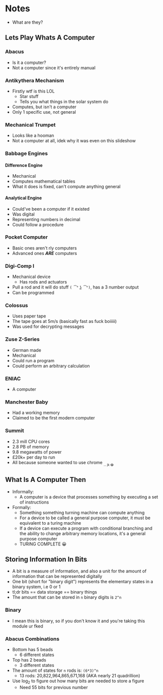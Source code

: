 # Notes

- What are they?

## Lets Play Whats A Computer

### Abacus

- Is it a computer?
- Not a computer since it's entirely manual

### Antikythera Mechanism

- Firstly wtf is this LOL
  - Star stuff
  - Tells you what things in the solar system do
- Computes, but isn't a computer
- Only 1 specific use, not general

### Mechanical Trumpet

- Looks like a hooman
- Not a computer at all, idek why it was even on this slideshow

### Babbage Engines

#### Difference Engine

- Mechanical
- Computes mathematical tables
- What it does is fixed, can't compute anything general

#### Analytical Engine

- Could've been a computer if it existed
- Was digital
- Representing numbers in decimal
- Could follow a procedure

### Pocket Computer

- Basic ones aren't rly computers
- Advanced ones _**ARE**_ computers

### Digi-Comp I

- Mechanical device
  - Has rods and actuators
- Pull a rod and it will do stuff `( ͡° ͜ʖ ͡°)`, has a 3 number output
- Can be programmed

### Colossus

- Uses paper tape
- The tape goes at 5m/s (basically fast as fuck boiiiii)
- Was used for decrypting messages

### Zuse Z-Series

- German made
- Mechanical
- Could run a program
- Could perform an arbitrary calculation

### ENIAC

- A computer

### Manchester Baby

- Had a working memory
- Claimed to be the first modern computer

### Summit

- 2.3 mill CPU cores
- 2.8 PB of memory
- 9.8 megawatts of power
- £20k+ per day to run
- All because someone wanted to use chrome <sub><sub>... jk 😂</sub></sub>

## What Is A Computer Then

- Informally:
  - A computer is a device that processes something by executing a set of instructions
- Formally:
  - Something something turning machine can compute anything
  - For a device to be called a general purpose computer, it must be equivalent to a turing machine
  - If a device can execute a program with conditional branching and the ability to change arbitrary memory locations, it's a general purpose computer
  - TURING COMPLETE 😀

## Storing Information In Bits

- A bit is a measure of information, and also a unit for the amount of information that can be represented digitally
- One bit (short for "binary digit") represents the elementary states in a binary system, i.e 0 or 1
- tl;dr bits == data storage == binary things
- The amount that can be stored in `n` binary digits is `2^n`

### Binary

- I mean this is binary, so if you don't know it and you're taking this module ur fked

### Abacus Combinations

- Bottom has 5 beads
  - 6 different states
- Top has 2 beads
  - 3 different states
- The amount of states for `n` rods is: `(6*3)^n`
  - 13 rods: 20,822,964,865,671,168 (AKA nearly 21 quadrillion)
- Use log<sub>2</sub> to figure out how many bits are needed to store a figure
  - Need 55 bits for previous number
